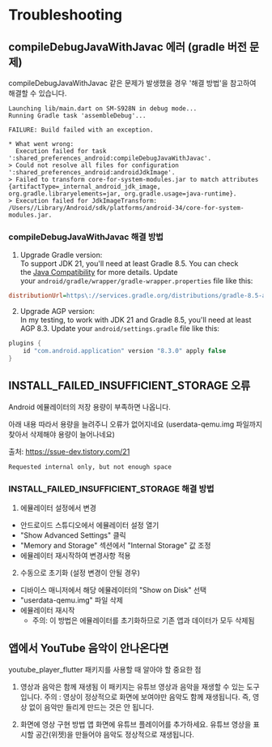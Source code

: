 # Troubleshooting

## compileDebugJavaWithJavac 에러 (gradle 버전 문제)

compileDebugJavaWithJavac 같은 문제가 발생했을 경우 '해결 방법'을 참고하여 해결할 수 있습니다.
```
Launching lib/main.dart on SM-S928N in debug mode...
Running Gradle task 'assembleDebug'...

FAILURE: Build failed with an exception.

* What went wrong:
  Execution failed for task ':shared_preferences_android:compileDebugJavaWithJavac'.
> Could not resolve all files for configuration ':shared_preferences_android:androidJdkImage'.
> Failed to transform core-for-system-modules.jar to match attributes {artifactType=_internal_android_jdk_image, org.gradle.libraryelements=jar, org.gradle.usage=java-runtime}.
> Execution failed for JdkImageTransform: /Users//Library/Android/sdk/platforms/android-34/core-for-system-modules.jar.
```

### compileDebugJavaWithJavac 해결 방법
1. Upgrade Gradle version:  
   To support JDK 21, you'll need at least Gradle 8.5. You can check the [Java Compatibility](https://docs.gradle.org/current/userguide/compatibility.html#java_runtime) for more details.
   Update your `android/gradle/wrapper/gradle-wrapper.properties` file like this:
```ini
distributionUrl=https\://services.gradle.org/distributions/gradle-8.5-all.zip
```

2. Upgrade AGP version:  
   In my testing, to work with JDK 21 and Gradle 8.5, you'll need at least AGP 8.3.
   Update your `android/settings.gradle` file like this:
```groovy
plugins {
    id "com.android.application" version "8.3.0" apply false
}
```

## INSTALL_FAILED_INSUFFICIENT_STORAGE 오류
Android 에뮬레이터의 저장 용량이 부족하면 나옵니다.

아래 내용 따라서 용량을 늘려주니 오류가 없어지네요
(userdata-qemu.img 파일까지 찾아서 삭제해야 용량이 늘어나네요)

출처: https://ssue-dev.tistory.com/21
```
Requested internal only, but not enough space
```

### INSTALL_FAILED_INSUFFICIENT_STORAGE 해결 방법
1. 에뮬레이터 설정에서 변경
  - 안드로이드 스튜디오에서 에뮬레이터 설정 열기
  - "Show Advanced Settings" 클릭
  - "Memory and Storage" 섹션에서 "Internal Storage" 값 조정
  - 에뮬레이터 재시작하여 변경사항 적용

2. 수동으로 초기화 (설정 변경이 안될 경우)
  - 디바이스 매니저에서 해당 에뮬레이터의 "Show on Disk" 선택
  - "userdata-qemu.img" 파일 삭제
  - 에뮬레이터 재시작
    - 주의: 이 방법은 에뮬레이터를 초기화하므로 기존 앱과 데이터가 모두 삭제됨

## 앱에서 YouTube 음악이 안나온다면
youtube_player_flutter 패키지를 사용할 때 알아야 할 중요한 점

1. 영상과 음악은 함께 재생됨
  이 패키지는 유튜브 영상과 음악을 재생할 수 있는 도구입니다.
    주의 : 영상이 정상적으로 화면에 보여야만 음악도 함께 재생됩니다.
  즉, 영상 없이 음악만 들리게 만드는 것은 안 됩니다.

2. 화면에 영상 구현 방법
  앱 화면에 유튜브 플레이어를 추가하세요.
  유튜브 영상을 표시할 공간(위젯)을 만들어야 음악도 정상적으로 재생됩니다.
